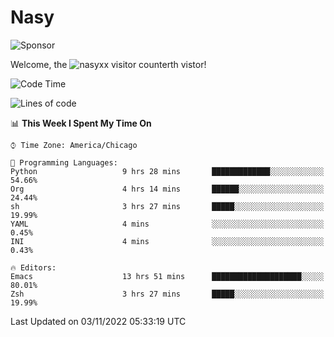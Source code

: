 # Nasy

<!--
<p align="center">
<img height="200" src="https://github-readme-stats.vercel.app/api?username=nasyxx&count_private=true&show_icons=true&theme=dracula&include_all_commits=true"/>
<img height="200" src="https://github-readme-stats.vercel.app/api/top-langs/?username=nasyxx&theme=dracula&hide=html,jupyter+notebook&count_private=true&show_icons=true"/>
</p>

  
----------------
-->

![Sponsor](https://img.shields.io/static/v1.svg?label=Sponsor&message=%E2%9D%A4&logo=GitHub&style=flat&color=pink)
 
Welcome, the ![nasyxx visitor counter](https://count.getloli.com/get/@nasyxx?theme=rule34)th vistor!
 
<!--START_SECTION:waka-->
![Code Time](http://img.shields.io/badge/Code%20Time-2%2C767%20hrs%205%20mins-blue)

![Lines of code](https://img.shields.io/badge/From%20Hello%20World%20I%27ve%20Written-5%20Million%20lines%20of%20code-blue)

📊 **This Week I Spent My Time On** 

```text
⌚︎ Time Zone: America/Chicago

💬 Programming Languages: 
Python                   9 hrs 28 mins       █████████████░░░░░░░░░░░░   54.66% 
Org                      4 hrs 14 mins       ██████░░░░░░░░░░░░░░░░░░░   24.44% 
sh                       3 hrs 27 mins       █████░░░░░░░░░░░░░░░░░░░░   19.99% 
YAML                     4 mins              ░░░░░░░░░░░░░░░░░░░░░░░░░   0.45% 
INI                      4 mins              ░░░░░░░░░░░░░░░░░░░░░░░░░   0.43%

🔥 Editors: 
Emacs                    13 hrs 51 mins      ████████████████████░░░░░   80.01% 
Zsh                      3 hrs 27 mins       █████░░░░░░░░░░░░░░░░░░░░   19.99%

```


 Last Updated on 03/11/2022 05:33:19 UTC
<!--END_SECTION:waka-->

<!-- ![visitors](https://visitor-badge.laobi.icu/badge?page_id=nasyxx.nasyxx) -->
